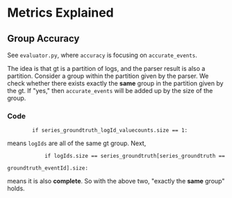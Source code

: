 # Metrics Explained

## Group Accuracy

See `evaluator.py`, where `accuracy` is focusing on `accurate_events`.

The idea is that gt is a partition of logs, and the parser result is also a partition. Consider a group within the partition given by the parser. We check whether there exists exactly the **same** group in the partition given by the gt. If "yes," then `accurate_events` will be added up by the size of the group.

### Code

```
        if series_groundtruth_logId_valuecounts.size == 1:
```
means `logIds` are all of the same gt group. Next,
```
            if logIds.size == series_groundtruth[series_groundtruth ==
                                                 groundtruth_eventId].size:
```
means it is also **complete**. So with the above two, "exactly the **same** group" holds.


